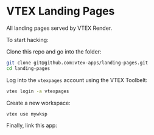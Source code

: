 # VTEX Landing Pages

All landing pages served by VTEX Render.

To start hacking: 

Clone this repo and go into the folder:

```bash
git clone git@github.com:vtex-apps/landing-pages.git
cd landing-pages
```

Log into the `vtexpages` account using the VTEX Toolbelt:

```bash
vtex login -a vtexpages
```

Create a new workspace:

```bash
vtex use mywksp
```

Finally, link this app:


